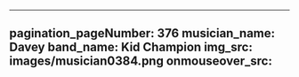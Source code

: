 ------
pagination_pageNumber: 376
musician_name: Davey
band_name: Kid Champion
img_src: images/musician0384.png
onmouseover_src: 
------